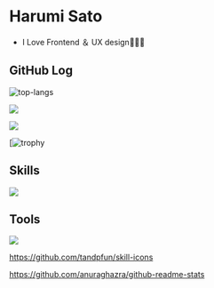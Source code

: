 

# Harumi Sato

- I Love Frontend ＆ UX design🧑🏻‍💻




## GitHub Log
![top-langs](https://github-readme-stats.vercel.app/api/top-langs?username=flatsato&show_icons=true&locale=en&layout=compact&theme=onestar) 

![](https://github-readme-streak-stats.herokuapp.com/?user=flatsato&theme=onestar) 

![](https://github-readme-stats.vercel.app/api?username=flatsato&show_icons=true&theme=onestar)

[![trophy](https://github-profile-trophy.vercel.app/?username=flatsato&theme=onestar&column=8)

## Skills
![](https://skillicons.dev/icons?i=html,css,js,sass,pug,tailwind,astro,bootstrap,wordpress&theme=dark)

## Tools
![](https://skillicons.dev/icons?i=figma,github,codepen,devto,discord,phpstorm&theme=dark)

https://github.com/tandpfun/skill-icons

https://github.com/anuraghazra/github-readme-stats

